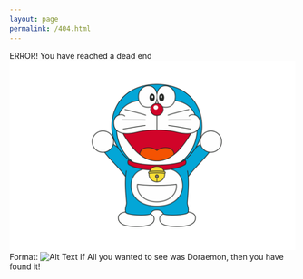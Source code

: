```yaml
---
layout: page
permalink: /404.html
---
```


ERROR! You have reached a dead end
![Doraemon Logo](/images/Doraemon2.png)
Format: ![Alt Text](url)
If All you wanted to see was Doraemon, then you have found it!
